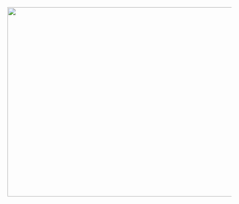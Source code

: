 <p align="center">
  <img width="620" height="428" src="https://files.catbox.moe/wpwlc2.png">
</p>










